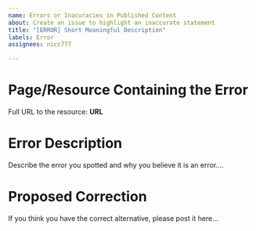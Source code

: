 ```yaml
---
name: Errors or Inacuracies in Published Content
about: Create an issue to highlight an inaccurate statement
title: "[ERROR] Short Meaningful Description"
labels: Error
assignees: nicc777

---
```


# Page/Resource Containing the Error

Full URL to the resource: __URL__

# Error Description

Describe the error you spotted and why you believe it is an error....

# Proposed Correction

If you think you have the correct alternative, please post it here...
